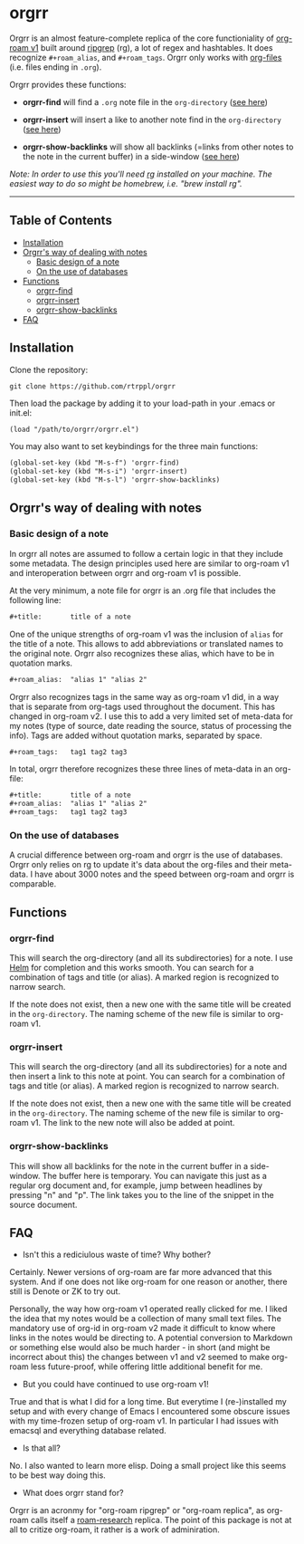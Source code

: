 # orgrr 

Orgrr is an almost feature-complete replica of the core functioniality of [org-roam v1](https://github.com/org-roam/org-roam-v1) built around [ripgrep](https://github.com/BurntSushi/ripgrep) (rg), a lot of regex and hashtables. It does recognize `#+roam_alias`, and `#+roam_tags`. Orgrr only works with [org-files](https://orgmode.org) (i.e. files ending in `.org`).

Orgrr provides these functions:

- **orgrr-find** will find a `.org` note file in the `org-directory` ([see here](#orgrr-find))

- **orgrr-insert** will insert a like to another note find in the `org-directory` ([see here](#orgrr-insert))

- **orgrr-show-backlinks** will show all backlinks (=links from other notes to the note in the current buffer) in a side-window  ([see here](#orgrr-show-backlinks))

_Note: In order to use this you'll need [rg](https://github.com/BurntSushi/ripgrep) installed on your machine. The easiest way to do so might be homebrew, i.e. "brew install rg"._

------------------------------

## Table of Contents

- [Installation](#installation)
- [Orgrr's way of dealing with notes](#orgrr's-way-of-dealing-with-notes)
  - [Basic design of a note](#basic-design-of-a-note)
  - [On the use of databases](#on-the-use-of-databases)
- [Functions](#functions)
  - [orgrr-find](#orgrr-find)
  - [orgrr-insert](#orgrr-insert)
  - [orgrr-show-backlinks](#orgrr-show-backlinks)
- [FAQ](#faq)

## Installation

Clone the repository:

```git clone https://github.com/rtrppl/orgrr```

Then load the package by adding it to your load-path in your .emacs or init.el:

```org
(load "/path/to/orgrr/orgrr.el")
```

You may also want to set keybindings for the three main functions:

```org
(global-set-key (kbd "M-s-f") 'orgrr-find)
(global-set-key (kbd "M-s-i") 'orgrr-insert)
(global-set-key (kbd "M-s-l") 'orgrr-show-backlinks)
```

## Orgrr's way of dealing with notes

### Basic design of a note

In orgrr all notes are assumed to follow a certain logic in that they include some metadata. The design principles used here are similar to org-roam v1 and interoperation between orgrr and org-roam v1 is possible. 

At the very minimum, a note file for orgrr is an .org file that includes the following line:

```org
#+title:       title of a note
```

One of the unique strengths of org-roam v1 was the inclusion of `alias` for the title of a note. This allows to add abbreviations or translated names to the original note. Orgrr also recognizes these alias, which have to be in quotation marks.

```org
#+roam_alias:  "alias 1" "alias 2"
```

Orgrr also recognizes tags in the same way as org-roam v1 did, in a way that is separate from org-tags used throughout the document. This has changed in org-roam v2. I use this to add a very limited set of meta-data for my notes (type of source, date reading the source, status of processing the info). Tags are added without quotation marks, separated by space.

```org
#+roam_tags:   tag1 tag2 tag3
```

In total, orgrr therefore recognizes these three lines of meta-data in an org-file:

```org
#+title:       title of a note
#+roam_alias:  "alias 1" "alias 2"
#+roam_tags:   tag1 tag2 tag3
```

### On the use of databases

A crucial difference between org-roam and orgrr is the use of databases. Orgrr only relies on rg to update it's data about the org-files and their meta-data. I have about 3000 notes and the speed between org-roam and orgrr is comparable. 

## Functions

### orgrr-find

This will search the org-directory (and all its subdirectories) for a note. I use [Helm](https://github.com/emacs-helm/helm) for completion and this works smooth. You can search for a combination of tags and title (or alias). A marked region is recognized to narrow search.

If the note does not exist, then a new one with the same title will be created in the `org-directory`. The naming scheme of the new file is similar to org-roam v1. 

### orgrr-insert

This will search the org-directory (and all its subdirectories) for a note and then insert a link to this note at point. You can search for a combination of tags and title (or alias). A marked region is recognized to narrow search.

If the note does not exist, then a new one with the same title will be created in the `org-directory`. The naming scheme of the new file is similar to org-roam v1. The link to the new note will also be added at point.

### orgrr-show-backlinks

This will show all backlinks for the note in the current buffer in a side-window. The buffer here is temporary. You can navigate this just as a regular org document and, for example, jump between headlines by pressing "n" and "p". The link takes you to the line of the snippet in the source document. 

## FAQ

- Isn't this a rediciulous waste of time? Why bother?

Certainly. Newer versions of org-roam are far more advanced that this system. And if one does not like org-roam for one reason or another, there still is Denote or ZK to try out.

Personally, the way how org-roam v1 operated really clicked for me. I liked the idea that my notes would be a collection of many small text files. The mandatory use of org-id in org-roam v2 made it difficult to know where links in the notes would be directing to. A potential conversion to Markdown or something else would also be much harder - in short (and might be incorrect about this) the changes between v1 and v2 seemed to make org-roam less future-proof, while offering little additional benefit for me.

- But you could have continued to use org-roam v1!

True and that is what I did for a long time. But everytime I (re-)installed my setup and with every change of Emacs I encountered some obscure issues with my time-frozen setup of org-roam v1. In particular I had issues with emacsql and everything database related.

- Is that all?

No. I also wanted to learn more elisp. Doing a small project like this seems to be best way doing this. 

- What does orgrr stand for?

Orgrr is an acronmy for "org-roam ripgrep" or "org-roam replica", as org-roam calls itself a [roam-research](https://roamresearch.com) replica. The point of this package is not at all to critize org-roam, it rather is a work of adminiration.
